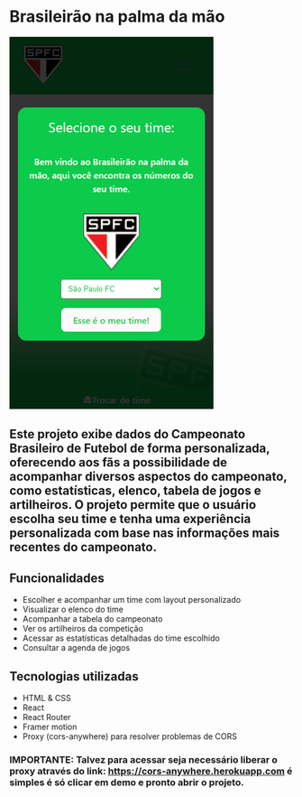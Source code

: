 # Brasileirão na palma da mão

![screenshot](/screenshot.png)

## Este projeto exibe dados do Campeonato Brasileiro de Futebol de forma personalizada, oferecendo aos fãs a possibilidade de acompanhar diversos aspectos do campeonato, como estatísticas, elenco, tabela de jogos e artilheiros. O projeto permite que o usuário escolha seu time e tenha uma experiência personalizada com base nas informações mais recentes do campeonato.

## Funcionalidades

- Escolher e acompanhar um time com layout personalizado
- Visualizar o elenco do time
- Acompanhar a tabela do campeonato
- Ver os artilheiros da competição
- Acessar as estatísticas detalhadas do time escolhido
- Consultar a agenda de jogos

## Tecnologias utilizadas

- HTML & CSS
- React
- React Router
- Framer motion
- Proxy (cors-anywhere) para resolver problemas de CORS

### IMPORTANTE: Talvez para acessar seja necessário liberar o proxy através do link: https://cors-anywhere.herokuapp.com é simples é só clicar em demo e pronto abrir o projeto.
